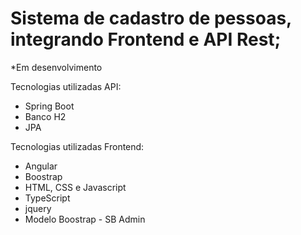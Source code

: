 # Sistema de cadastro de pessoas, integrando Frontend e API Rest;

*Em desenvolvimento

Tecnologias utilizadas API:

* Spring Boot
* Banco H2
* JPA

Tecnologias utilizadas Frontend:

* Angular
* Boostrap
* HTML, CSS e Javascript
* TypeScript
* jquery
* Modelo Boostrap - SB Admin


